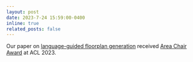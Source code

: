 ```yaml
---
layout: post
date: 2023-7-24 15:59:00-0400
inline: true
related_posts: false
---
```


Our paper on <a href="https://aclanthology.org/2023.acl-long.820.pdf">language-guided floorplan generation</a> received <a href="https://2023.aclweb.org/program/best_papers/"> Area Chair Award</a> at ACL 2023.

